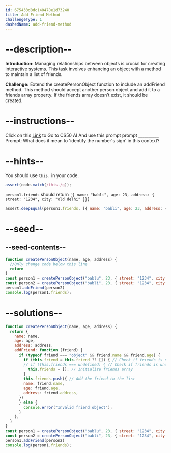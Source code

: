 ```yaml
---
id: 675433d8dc140478e1d73240
title: Add Friend Method
challengeType: 1
dashedName: add-friend-method
---
```


# --description--

**Introduction:**
Managing relationships between objects is crucial for creating interactive systems. This task involves enhancing an object with a method to maintain a list of friends.
<br>

**Challenge:**
Extend the createPersonObject function to include an addFriend method. This method should accept another person object and add it to a friends array property. If the friends array doesn’t exist, it should be created.

# --instructions--

Click on this <a href = "https://cs50.ai/chat" target="_blank" rel="noopener noreferrer">Link</a>  to Go to CS50 AI 
And use this prompt prompt __________
Prompt: What does it mean to 'identify the number's sign' in this context?

# --hints--

You should use `this.`  in your code.

```js
assert(code.match(/this./g));
```

`person1.friends` should return `[{ name: "babli", age: 23, address: { street: "1234", city: "old delhi" }}]`

```js
assert.deepEqual(person1.friends, [{ name: "babli", age: 23, address: { street: "1234", city: "old delhi" }}])
```

# --seed--
## --seed-contents--

```js
function createPersonObject(name, age, address) {
  //Only change code below this line
  return
}
const person1 = createPersonObject("bablu", 23, { street: "1234", city: "delhi" }); // Change this line
const person2 = createPersonObject("babli", 23, { street: "1234", city: "old delhi" }) // Change this line
person1.addFriend(person2)
console.log(person1.friends);
```

# --solutions--

```js
function createPersonObject(name, age, address) {
  return {
    name: name,
    age: age,
    address: address,
    addFriend: function (friend) {
      if (typeof friend === "object" && friend.name && friend.age) {
        if (this.friend = this.friend ?? []) { // Check if friends is null or undefined and assign default value []
        // if (this.friends === undefined) { // Check if friends is undefined
          this.friends = []; // Initialize friends array
        }
        this.friends.push({ // Add the friend to the list
        name: friend.name,
        age: friend.age,
        address: friend.address,
      })
      } else {
        console.error("Invalid friend object");
      }
    },
  }
}
const person1 = createPersonObject("bablu", 23, { street: "1234", city: "delhi" }); // Change this line
const person2 = createPersonObject("babli", 23, { street: "1234", city: "old delhi" }) // Change this line
person1.addFriend(person2)
console.log(person1.friends);
```
